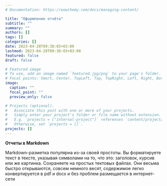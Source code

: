 ```yaml
---
# Documentation: https://wowchemy.com/docs/managing-content/

title: "Оформление отчёта"
subtitle: ""
summary: ""
authors: []
tags: []
categories: []
date: 2023-04-28T09:38:03+03:00
lastmod: 2023-04-28T09:38:03+03:00
featured: false
draft: false

# Featured image
# To use, add an image named `featured.jpg/png` to your page's folder.
# Focal points: Smart, Center, TopLeft, Top, TopRight, Left, Right, BottomLeft, Bottom, BottomRight.
image:
  caption: ""
  focal_point: ""
  preview_only: false

# Projects (optional).
#   Associate this post with one or more of your projects.
#   Simply enter your project's folder or file name without extension.
#   E.g. `projects = ["internal-project"]` references `content/project/deep-learning/index.md`.
#   Otherwise, set `projects = []`.
projects: []
---
```


**Отчеты в Markdown**

Markdown-разметка популярна из-за своей простоты. Вы форматируете текст в тексте, указывая символами на то, что это: заголовок, курсив или же картинка. Сохраняете на простых тектовых файлах. Они весьма быстро открываются, совсем немного весят, содержимое легко конвертируется в pdf и docx и без проблем размещается в интернет-сети
